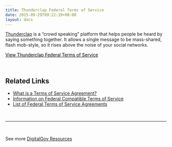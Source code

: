 ```yaml
---
title: Thunderclap Federal Terms of Service
date: 2015-09-29T09:22:19+00:00
layout: docs
---
```


[Thunderclap](https://www.thunderclap.it/) is a &#8220;crowd speaking&#8221; platform that helps people be heard by saying something together. It allows a single message to be mass-shared, flash mob-style, so it rises above the noise of your social networks.

<a class="button" style="color: #000000" href="https://www.thunderclap.it/federal_tou">View Thunderclap Federal Terms of Service</a>

&nbsp;

## Related Links

  * [What is a Terms of Service Agreement?](https://www.digitalgov.gov/2014/05/13/what-is-a-terms-of-service-and-how-do-i-get-one/)
  * [Information on Federal Compatible Terms of Service](https://www.digitalgov.gov/resources/federal-compatible-terms-of-service-agreements/)
  * [List of Federal Terms of Service Agreements](https://www.digitalgov.gov/resources/federal-compatible-terms-of-service-agreements/)

&nbsp;

* * *

&nbsp;

See more [DigitalGov Resources](https://www.digitalgov.gov/resources/)